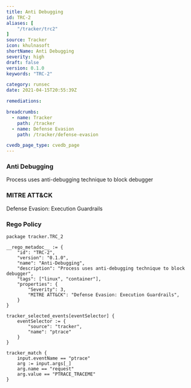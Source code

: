```yaml
---
title: Anti Debugging
id: TRC-2
aliases: [
    "/tracker/trc2"
]
source: Tracker
icon: khulnasoft
shortName: Anti Debugging
severity: high
draft: false
version: 0.1.0
keywords: "TRC-2"

category: runsec
date: 2021-04-15T20:55:39Z

remediations:

breadcrumbs: 
  - name: Tracker
    path: /tracker
  - name: Defense Evasion
    path: /tracker/defense-evasion

cvedb_page_type: cvedb_page
---
```


### Anti Debugging
Process uses anti-debugging technique to block debugger

### MITRE ATT&CK
Defense Evasion: Execution Guardrails


### Rego Policy
```
package tracker.TRC_2

__rego_metadoc__ := {
    "id": "TRC-2",
    "version": "0.1.0",
    "name": "Anti-Debugging",
    "description": "Process uses anti-debugging technique to block debugger",
    "tags": ["linux", "container"],
    "properties": {
        "Severity": 3,
        "MITRE ATT&CK": "Defense Evasion: Execution Guardrails",
    }
}

tracker_selected_events[eventSelector] {
	eventSelector := {
		"source": "tracker",
		"name": "ptrace"
	}
}

tracker_match {
    input.eventName == "ptrace"
    arg := input.args[_]
    arg.name == "request"
    arg.value == "PTRACE_TRACEME"
}
```
